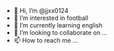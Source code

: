 - 👋 Hi, I’m @jjxx0124
- 👀 I’m interested in football
- 🌱 I’m currently learning english
- 💞️ I’m looking to collaborate on ...
- 📫 How to reach me ...

<!---
jjxx0124/jjxx0124 is a ✨ special ✨ repository because its `README.md` (this file) appears on your GitHub profile.
You can click the Preview link to take a look at your changes.
--->
